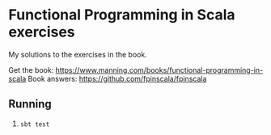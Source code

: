 # Functional Programming in Scala exercises
My solutions to the exercises in the book.

Get the book: https://www.manning.com/books/functional-programming-in-scala
Book answers: https://github.com/fpinscala/fpinscala

## Running
1. `sbt test`
